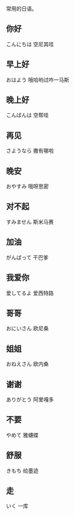 常用的日语。

## 你好

こんにちは  空尼其哇

## 早上好

おはよう 哦哈哟过咋一马斯

## 晚上好

こんばんは 空帮哇

## 再见

さようなら 撒有哪啦

## 晚安

おやすみ  哦呀思密

## 对不起

すみません 斯米马赛

## 加油

がんばって 干巴爹

## 我爱你

爱してるよ 爱西特路

## 哥哥

おにいさん 欧尼桑

## 姐姐

おねえさん 欧内桑

## 谢谢

ありがとう 阿里嘎多

## 不要

やめて 雅蠛蝶

## 舒服

きもち 给墨迹

## 走

いく 一库
